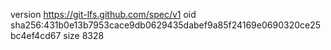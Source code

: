 version https://git-lfs.github.com/spec/v1
oid sha256:431b0e13b7953cace9db0629435dabef9a85f24169e0690320ce25bc4ef4cd67
size 8328
